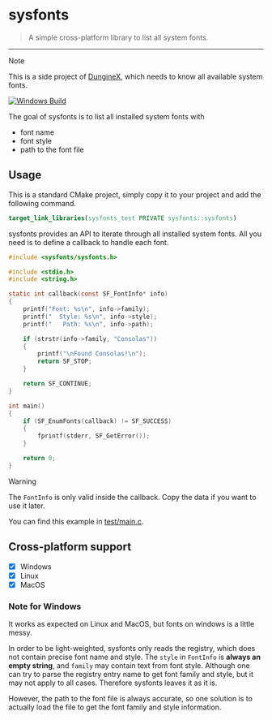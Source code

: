 # sysfonts

> A simple cross-platform library to list all system fonts.

---

> [!NOTE]
>
> This is a side project of [DungineX](https://github.com/Lord-Turmoil/DungineX), which needs to know all available system fonts.

[![Windows Build](https://github.com/Lord-Turmoil/sysfonts/actions/workflows/build.yml/badge.svg?branch=main)](https://github.com/Lord-Turmoil/sysfonts/actions/workflows/build.yml)

The goal of sysfonts is to list all installed system fonts with 

- font name
- font style
- path to the font file

## Usage

This is a standard CMake project, simply copy it to your project and add the following command.

```cmake
target_link_libraries(sysfonts_test PRIVATE sysfonts::sysfonts)
```

sysfonts provides an API to iterate through all installed system fonts. All you need is to define a callback to handle each font.

```c
#include <sysfonts/sysfonts.h>

#include <stdio.h>
#include <string.h>

static int callback(const SF_FontInfo* info)
{
    printf("Font: %s\n", info->family);
    printf("  Style: %s\n", info->style);
    printf("   Path: %s\n", info->path);

    if (strstr(info->family, "Consolas"))
    {
        printf("\nFound Consolas!\n");
        return SF_STOP;
    }

    return SF_CONTINUE;
}

int main()
{
    if (SF_EnumFonts(callback) != SF_SUCCESS)
    {
        fprintf(stderr, SF_GetError());
    }

    return 0;
}
```

> [!WARNING]
>
> The `FontInfo` is only valid inside the callback. Copy the data if you want to use it later.

You can find this example in [test/main.c](./test/main.c).

## Cross-platform support

- [x] Windows
- [x] Linux
- [x] MacOS

### Note for Windows

It works as expected on Linux and MacOS, but fonts on windows is a little messy.

In order to be light-weighted, sysfonts only reads the registry, which does not contain precise font name and style. The `style` in `FontInfo` is **always an empty string**, and `family` may contain text from font style. Although one can try to parse the registry entry name to get font family and style, but it may not apply to all cases. Therefore sysfonts leaves it as it is.

However, the path to the font file is always accurate, so one solution is to actually load the file to get the font family and style information.

